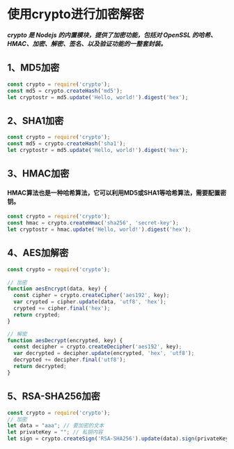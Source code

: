 # 使用crypto进行加密解密
 
___crypto 是 Nodejs 的内置模块，提供了加密功能，包括对 OpenSSL 的哈希、HMAC、加密、解密、签名、以及验证功能的一整套封装。___

## 1、MD5加密 
```js
const crypto = require('crypto');
const md5 = crypto.createHash('md5');
let cryptostr = md5.update('Hello, world!').digest('hex');
```

## 2、SHA1加密 
```js
const crypto = require('crypto');
const md5 = crypto.createHash('sha1');
let cryptostr = md5.update('Hello, world!').digest('hex');
```


## 3、HMAC加密
#### HMAC算法也是一种哈希算法，它可以利用MD5或SHA1等哈希算法，需要配置密钥。
```js
const crypto = require('crypto');
const hmac = crypto.createHmac('sha256', 'secret-key');
let cryptostr = hmac.update('Hello, world!').digest('hex');
```

## 4、AES加解密
```js
const crypto = require('crypto');
 
// 加密
function aesEncrypt(data, key) {
  const cipher = crypto.createCipher('aes192', key);
  var crypted = cipher.update(data, 'utf8', 'hex');
  crypted += cipher.final('hex');
  return crypted;
}

// 解密
function aesDecrypt(encrypted, key) {
  const decipher = crypto.createDecipher('aes192', key);
  var decrypted = decipher.update(encrypted, 'hex', 'utf8');
  decrypted += decipher.final('utf8');
  return decrypted;
}
```

## 5、RSA-SHA256加密

```js
const crypto = require('crypto');
// 加密
let data = "aaa"; // 要加密的文本
let privateKey = ""; // 私钥内容
let sign = crypto.createSign('RSA-SHA256').update(data).sign(privateKey, 'base64');

```